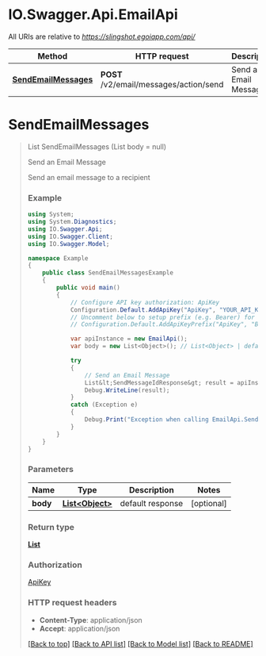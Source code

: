 # IO.Swagger.Api.EmailApi

All URIs are relative to *https://slingshot.egoiapp.com/api/*

Method | HTTP request | Description
------------- | ------------- | -------------
[**SendEmailMessages**](EmailApi.md#sendemailmessages) | **POST** /v2/email/messages/action/send | Send an Email Message

<a name="sendemailmessages"></a>
# **SendEmailMessages**
> List<SendMessageIdResponse> SendEmailMessages (List<Object> body = null)

Send an Email Message

Send an email message to a recipient

### Example
```csharp
using System;
using System.Diagnostics;
using IO.Swagger.Api;
using IO.Swagger.Client;
using IO.Swagger.Model;

namespace Example
{
    public class SendEmailMessagesExample
    {
        public void main()
        {
            // Configure API key authorization: ApiKey
            Configuration.Default.AddApiKey("ApiKey", "YOUR_API_KEY");
            // Uncomment below to setup prefix (e.g. Bearer) for API key, if needed
            // Configuration.Default.AddApiKeyPrefix("ApiKey", "Bearer");

            var apiInstance = new EmailApi();
            var body = new List<Object>(); // List<Object> | default response (optional) 

            try
            {
                // Send an Email Message
                List&lt;SendMessageIdResponse&gt; result = apiInstance.SendEmailMessages(body);
                Debug.WriteLine(result);
            }
            catch (Exception e)
            {
                Debug.Print("Exception when calling EmailApi.SendEmailMessages: " + e.Message );
            }
        }
    }
}
```

### Parameters

Name | Type | Description  | Notes
------------- | ------------- | ------------- | -------------
 **body** | [**List&lt;Object&gt;**](Object.md)| default response | [optional] 

### Return type

[**List<SendMessageIdResponse>**](SendMessageIdResponse.md)

### Authorization

[ApiKey](../README.md#ApiKey)

### HTTP request headers

 - **Content-Type**: application/json
 - **Accept**: application/json

[[Back to top]](#) [[Back to API list]](../README.md#documentation-for-api-endpoints) [[Back to Model list]](../README.md#documentation-for-models) [[Back to README]](../README.md)
